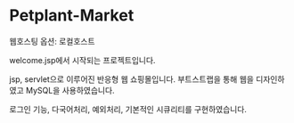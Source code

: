 # Petplant-Market

웹호스팅 옵션: 로컬호스트

welcome.jsp에서 시작되는 프로젝트입니다.

jsp, servlet으로 이루어진 반응형 웹 쇼핑몰입니다.
부트스트랩을 통해 웹을 디자인하였고 MySQL을 사용하였습니다.

로그인 기능, 다국어처리, 예외처리, 기본적인 시큐리티를 구현하였습니다.
